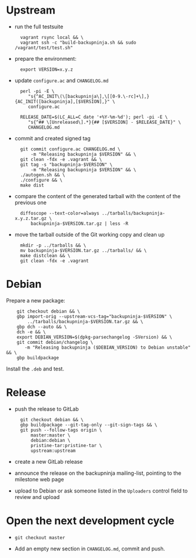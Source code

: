 Upstream
========

* run the full testsuite

        vagrant rsync local && \
        vagrant ssh -c "build-backupninja.sh && sudo /vagrant/test/test.sh"

* prepare the environment:

        export VERSION=x.y.z

* update `configure.ac` and `CHANGELOG.md`

        perl -pi -E \
           "s{^AC_INIT\(\[backupninja\],\[[0-9.\-rc]+\],}{AC_INIT([backupninja],[$VERSION],}" \
           configure.ac

        RELEASE_DATE=$(LC_ALL=C date '+%Y-%m-%d'); perl -pi -E \
           "s{^## \[Unreleased\].*}{## [$VERSION] - $RELEASE_DATE}" \
           CHANGELOG.md

* commit and created signed tag

        git commit configure.ac CHANGELOG.md \
            -m "Releasing backupninja $VERSION" && \
        git clean -fdx -e .vagrant && \
        git tag -s "backupninja-$VERSION" \
            -m "Releasing backupninja $VERSION" && \
        ./autogen.sh && \
        ./configure && \
        make dist

* compare the content of the generated tarball with the content of the
  previous one

        diffoscope --text-color=always ../tarballs/backupninja-x.y.z.tar.gz \
            backupninja-$VERSION.tar.gz | less -R

* move the tarball outside of the Git working copy and clean up

        mkdir -p ../tarballs && \
        mv backupninja-$VERSION.tar.gz ../tarballs/ && \
        make distclean && \
        git clean -fdx -e .vagrant

Debian
======

Prepare a new package:

        git checkout debian && \
        gbp import-orig --upstream-vcs-tag="backupninja-$VERSION" \
            ../tarballs/backupninja-$VERSION.tar.gz && \
        gbp dch --auto && \
        dch -e && \
        export DEBIAN_VERSION=$(dpkg-parsechangelog -SVersion) && \
        git commit debian/changelog \
           -m "Releasing backupninja ($DEBIAN_VERSION) to Debian unstable" && \
        gbp buildpackage

Install the `.deb` and test.

Release
=======

* push the release to GitLab

        git checkout debian && \
        gbp buildpackage --git-tag-only --git-sign-tags && \
        git push --follow-tags origin \
            master:master \
            debian:debian \
            pristine-tar:pristine-tar \
            upstream:upstream

* create a new GitLab release

* announce the release on the backupninja mailing-list,
  pointing to the milestone web page

* upload to Debian or ask someone listed in the `Uploaders` control
  field to review and upload

Open the next development cycle
===============================

* `git checkout master`

* Add an empty new section in `CHANGELOG.md`, commit and push.
